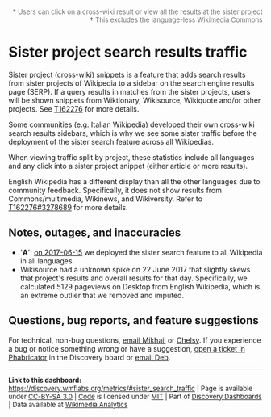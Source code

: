 <p style="text-align: right; font-size: small; color: #737373;">
  <span><strong>*</strong> Users can click on a cross-wiki result or view all the results at the sister project</span>
  <br>
  <span><strong>†</strong> This excludes the language-less Wikimedia Commons</span>
</p>

Sister project search results traffic
=======
Sister project (cross-wiki) snippets is a feature that adds search results from sister projects of Wikipedia to a sidebar on the search engine results page (SERP). If a query results in matches from the sister projects, users will be shown snippets from Wiktionary, Wikisource, Wikiquote and/or other projects. See [T162276](https://phabricator.wikimedia.org/T162276) for more details.

Some communities (e.g. Italian Wikipedia) developed their own cross-wiki search results sidebars, which is why we see some sister traffic before the deployment of the sister search feature across all Wikipedias.

When viewing traffic split by project, these statistics include all languages and any click into a sister project snippet (either article or more results).

English Wikipedia has a different display than all the other languages due to community feedback. Specifically, it does not show results from Commons/multimedia, Wikinews, and Wikiversity. Refer to [T162276#3278689](https://phabricator.wikimedia.org/T162276#3278689) for more details.

Notes, outages, and inaccuracies
-----
* '__A__': [on 2017-06-15](https://lists.wikimedia.org/pipermail/discovery/2017-June/001536.html) we deployed the sister search feature to all Wikipedia in all languages.
* Wikisource had a unknown spike on 22 June 2017 that slightly skews that project's results and overall results for that day. Specifically, we calculated 5129 pageviews on Desktop from English Wikipedia, which is an extreme outlier that we removed and imputed.

Questions, bug reports, and feature suggestions
------
For technical, non-bug questions, [email Mikhail](mailto:mpopov@wikimedia.org?subject=Dashboard%20Question) or [Chelsy](mailto:cxie@wikimedia.org?subject=Dashboard%20Question). If you experience a bug or notice something wrong or have a suggestion, [open a ticket in Phabricator](https://phabricator.wikimedia.org/maniphest/task/create/?projects=Discovery) in the Discovery board or [email Deb](mailto:deb@wikimedia.org?subject=Dashboard%20Question).

<hr style="border-color: gray;">
<p style="font-size: small;">
  <strong>Link to this dashboard:</strong> <a href="https://discovery.wmflabs.org/metrics/#sister_search_traffic">https://discovery.wmflabs.org/metrics/#sister_search_traffic</a>
  | Page is available under <a href="https://creativecommons.org/licenses/by-sa/3.0/" title="Creative Commons Attribution-ShareAlike License">CC-BY-SA 3.0</a>
  | <a href="https://phabricator.wikimedia.org/diffusion/WDRN/" title="Search Metrics Dashboard source code repository">Code</a> is licensed under <a href="https://phabricator.wikimedia.org/diffusion/WDRN/browse/master/LICENSE.md" title="MIT License">MIT</a>
  | Part of <a href="https://discovery.wmflabs.org/">Discovery Dashboards</a>
  | Data available at <a href="https://analytics.wikimedia.org/datasets/discovery/" title="Specifically: metrics/search/sister_search_traffic.tsv">Wikimedia Analytics</a>
</p>
